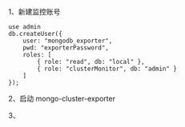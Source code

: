 1、新建监控账号

```
use admin
db.createUser({ 
    user: "mongodb_exporter",
    pwd: "exporterPassword",
    roles: [
        { role: "read", db: "local" },
        { role: "clusterMonitor", db: "admin" }
    ]
});
```

2、启动 mongo-cluster-exporter

3、